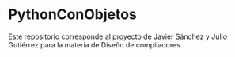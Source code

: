# PythonConObjetos
Este repositorio corresponde al proyecto de Javier Sánchez y Julio Gutiérrez para la materia de Diseño de compiladores.
